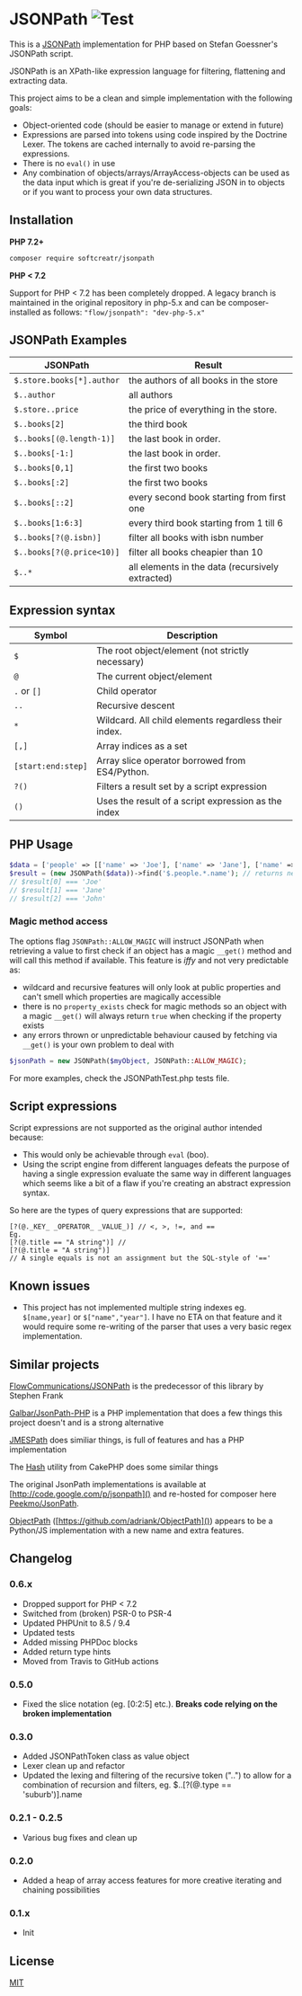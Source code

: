 JSONPath ![Test](https://github.com/SoftCreatR/JSONPath/workflows/Test/badge.svg) 
=============

This is a [JSONPath](http://goessner.net/articles/JsonPath/) implementation for PHP based on Stefan Goessner's JSONPath script.

JSONPath is an XPath-like expression language for filtering, flattening and extracting data.

This project aims to be a clean and simple implementation with the following goals:

 - Object-oriented code (should be easier to manage or extend in future)
 - Expressions are parsed into tokens using code inspired by the Doctrine Lexer. The tokens are cached internally to avoid re-parsing the expressions.
 - There is no `eval()` in use
 - Any combination of objects/arrays/ArrayAccess-objects can be used as the data input which is great if you're de-serializing JSON in to objects or if you want to process your own data structures.

Installation
---

**PHP 7.2+**
```bash
composer require softcreatr/jsonpath
```
**PHP < 7.2**

Support for PHP < 7.2 has been completely dropped. A legacy branch is maintained in the original repository in php-5.x and can be composer-installed as follows: `"flow/jsonpath": "dev-php-5.x"`

JSONPath Examples
---

JSONPath                  | Result
--------------------------|-------------------------------------
`$.store.books[*].author` | the authors of all books in the store
`$..author`                | all authors
`$.store..price`           | the price of everything in the store.
`$..books[2]`              | the third book
`$..books[(@.length-1)]`   | the last book in order.
`$..books[-1:]`            | the last book in order.
`$..books[0,1]`            | the first two books
`$..books[:2]`             | the first two books
`$..books[::2]`            | every second book starting from first one
`$..books[1:6:3]`          | every third book starting from 1 till 6
`$..books[?(@.isbn)]`      | filter all books with isbn number
`$..books[?(@.price<10)]`  | filter all books cheapier than 10
`$..*`                     | all elements in the data (recursively extracted)


Expression syntax
---

Symbol                | Description
----------------------|-------------------------
`$`                   | The root object/element (not strictly necessary)
`@`                   | The current object/element
`.` or `[]`           | Child operator
`..`                  | Recursive descent
`*`                   | Wildcard. All child elements regardless their index.
`[,]`                 | Array indices as a set
`[start:end:step]`    | Array slice operator borrowed from ES4/Python.
`?()`                 | Filters a result set by a script expression
`()`                  | Uses the result of a script expression as the index

PHP Usage
---

```php
$data = ['people' => [['name' => 'Joe'], ['name' => 'Jane'], ['name' => 'John']]];
$result = (new JSONPath($data))->find('$.people.*.name'); // returns new JSONPath
// $result[0] === 'Joe'
// $result[1] === 'Jane'
// $result[2] === 'John'
```

### Magic method access

The options flag `JSONPath::ALLOW_MAGIC` will instruct JSONPath when retrieving a value to first check if an object
has a magic `__get()` method and will call this method if available. This feature is *iffy* and
not very predictable as:

-  wildcard and recursive features will only look at public properties and can't smell which properties are magically accessible
-  there is no `property_exists` check for magic methods so an object with a magic `__get()` will always return `true` when checking
   if the property exists
-   any errors thrown or unpredictable behaviour caused by fetching via `__get()` is your own problem to deal with

```php
$jsonPath = new JSONPath($myObject, JSONPath::ALLOW_MAGIC);
```

For more examples, check the JSONPathTest.php tests file.

Script expressions
-------

Script expressions are not supported as the original author intended because:

-   This would only be achievable through `eval` (boo).
-   Using the script engine from different languages defeats the purpose of having a single expression evaluate the same way in different
    languages which seems like a bit of a flaw if you're creating an abstract expression syntax.

So here are the types of query expressions that are supported:

	[?(@._KEY_ _OPERATOR_ _VALUE_)] // <, >, !=, and ==
	Eg.
	[?(@.title == "A string")] //
	[?(@.title = "A string")]
	// A single equals is not an assignment but the SQL-style of '=='
	
Known issues
------

- This project has not implemented multiple string indexes eg. `$[name,year]` or `$["name","year"]`. I have no ETA on that feature and it would require some re-writing of the parser that uses a very basic regex implementation.

Similar projects
----------------

[FlowCommunications/JSONPath](https://github.com/FlowCommunications/JSONPath) is the predecessor of this library by Stephen Frank

[Galbar/JsonPath-PHP](https://github.com/Galbar/JsonPath-PHP) is a PHP implementation that does a few things this project doesn't and is a strong alternative

[JMESPath](https://github.com/jmespath) does similiar things, is full of features and has a PHP implementation

The [Hash](http://book.cakephp.org/2.0/en/core-utility-libraries/hash.html) utility from CakePHP does some similar things 

The original JsonPath implementations is available at [http://code.google.com/p/jsonpath]() and re-hosted for composer
here [Peekmo/JsonPath](https://github.com/Peekmo/JsonPath).

[ObjectPath](http://objectpath.org) ([https://github.com/adriank/ObjectPath]()) appears to be a Python/JS implementation with a new name and extra features.

Changelog
---------

### 0.6.x
 - Dropped support for PHP < 7.2
 - Switched from (broken) PSR-0 to PSR-4
 - Updated PHPUnit to 8.5 / 9.4
 - Updated tests
 - Added missing PHPDoc blocks
 - Added return type hints
 - Moved from Travis to GitHub actions

### 0.5.0
 - Fixed the slice notation (eg. [0:2:5] etc.). **Breaks code relying on the broken implementation**

### 0.3.0
 - Added JSONPathToken class as value object
 - Lexer clean up and refactor
 - Updated the lexing and filtering of the recursive token ("..") to allow for a combination of recursion
   and filters, eg. $..[?(@.type == 'suburb')].name

### 0.2.1 - 0.2.5
 - Various bug fixes and clean up

### 0.2.0
 - Added a heap of array access features for more creative iterating and chaining possibilities

### 0.1.x
 - Init

License
---------

[MIT](LICENSE)
